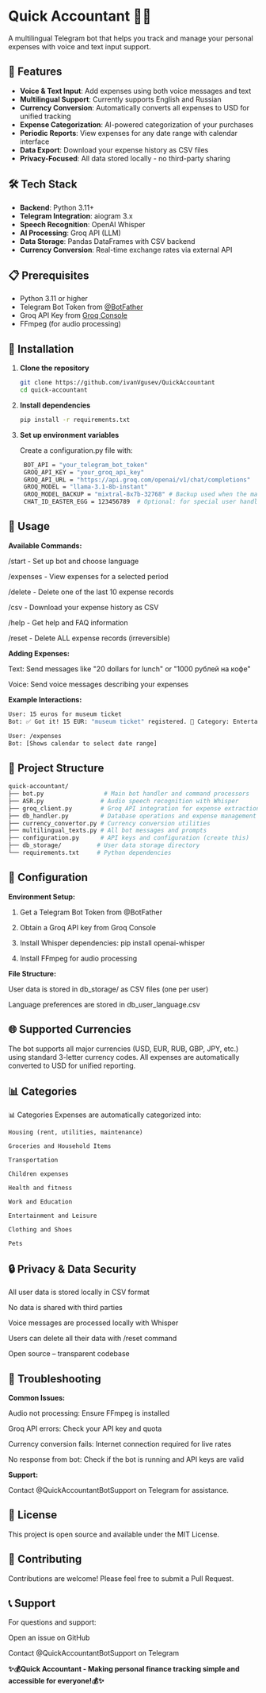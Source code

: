 # Quick Accountant 🤖💸

A multilingual Telegram bot that helps you track and manage your personal expenses with voice and text input support.

## 🌟 Features

- **Voice & Text Input**: Add expenses using both voice messages and text
- **Multilingual Support**: Currently supports English and Russian
- **Currency Conversion**: Automatically converts all expenses to USD for unified tracking
- **Expense Categorization**: AI-powered categorization of your purchases
- **Periodic Reports**: View expenses for any date range with calendar interface
- **Data Export**: Download your expense history as CSV files
- **Privacy-Focused**: All data stored locally - no third-party sharing

## 🛠️ Tech Stack

- **Backend**: Python 3.11+
- **Telegram Integration**: aiogram 3.x
- **Speech Recognition**: OpenAI Whisper
- **AI Processing**: Groq API (LLM)
- **Data Storage**: Pandas DataFrames with CSV backend
- **Currency Conversion**: Real-time exchange rates via external API

## 📋 Prerequisites

- Python 3.11 or higher
- Telegram Bot Token from [@BotFather](https://t.me/BotFather)
- Groq API Key from [Groq Console](https://console.groq.com)
- FFmpeg (for audio processing)

## 🚀 Installation

1. **Clone the repository**
   ```bash
   git clone https://github.com/ivanVgusev/QuickAccountant
   cd quick-accountant

2. **Install dependencies**
   ```bash
   pip install -r requirements.txt

3. **Set up environment variables**

    Create a configuration.py file with:
   ```bash
    BOT_API = "your_telegram_bot_token"
    GROQ_API_KEY = "your_groq_api_key"
    GROQ_API_URL = "https://api.groq.com/openai/v1/chat/completions"
    GROQ_MODEL = "llama-3.1-8b-instant" 
    GROQ_MODEL_BACKUP = "mixtral-8x7b-32768" # Backup used when the main model runs out of tokens 
    CHAT_ID_EASTER_EGG = 123456789  # Optional: for special user handling

## 🎯 Usage

<b>Available Commands:</b>

/start - Set up bot and choose language

/expenses - View expenses for a selected period

/delete - Delete one of the last 10 expense records

/csv - Download your expense history as CSV

/help - Get help and FAQ information

/reset - Delete ALL expense records (irreversible)

<b>Adding Expenses:</b>

Text: Send messages like "20 dollars for lunch" or "1000 рублей на кофе"

Voice: Send voice messages describing your expenses

<b>Example Interactions:</b>
   ```bash
   User: 15 euros for museum ticket
   Bot: ✅ Got it! 15 EUR: "museum ticket" registered. 📂 Category: Entertainment and Leisure.
   
   User: /expenses
   Bot: [Shows calendar to select date range]
   ```

## 📁 Project Structure
   ```bash
   quick-accountant/
   ├── bot.py                 # Main bot handler and command processors
   ├── ASR.py                # Audio speech recognition with Whisper
   ├── groq_client.py        # Groq API integration for expense extraction
   ├── db_handler.py         # Database operations and expense management
   ├── currency_convertor.py # Currency conversion utilities
   ├── multilingual_texts.py # All bot messages and prompts
   ├── configuration.py      # API keys and configuration (create this)
   ├── db_storage/          # User data storage directory
   └── requirements.txt     # Python dependencies
   ```   

## 🔧 Configuration

<b>Environment Setup:</b>
1. Get a Telegram Bot Token from @BotFather

2. Obtain a Groq API key from Groq Console

3. Install Whisper dependencies: pip install openai-whisper

4. Install FFmpeg for audio processing

<b>File Structure:</b>

User data is stored in db_storage/ as CSV files (one per user)

Language preferences are stored in db_user_language.csv

## 🌐 Supported Currencies

The bot supports all major currencies (USD, EUR, RUB, GBP, JPY, etc.) using standard 3-letter currency codes. 
All expenses are automatically converted to USD for unified reporting.

## 📊 Categories
📊 Categories
Expenses are automatically categorized into:

    Housing (rent, utilities, maintenance)
    
    Groceries and Household Items
    
    Transportation
    
    Children expenses
    
    Health and fitness
    
    Work and Education
    
    Entertainment and Leisure
    
    Clothing and Shoes
    
    Pets

## 🔒 Privacy & Data Security
All user data is stored locally in CSV format

No data is shared with third parties

Voice messages are processed locally with Whisper

Users can delete all their data with /reset command

Open source – transparent codebase

## 🐛 Troubleshooting
<b>Common Issues:</b>

Audio not processing: Ensure FFmpeg is installed

Groq API errors: Check your API key and quota

Currency conversion fails: Internet connection required for live rates

No response from bot: Check if the bot is running and API keys are valid

<b>Support:</b>

Contact @QuickAccountantBotSupport on Telegram for assistance.

## 📄 License
This project is open source and available under the MIT License.

## 🤝 Contributing
Contributions are welcome! Please feel free to submit a Pull Request.

## 📞 Support
For questions and support:

Open an issue on GitHub

Contact @QuickAccountantBotSupport on Telegram



<b>✨💰Quick Accountant - Making personal finance tracking simple and accessible for everyone!💰✨</b>
